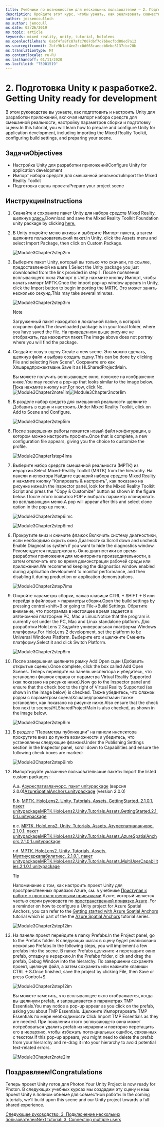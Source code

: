 ```yaml
---
title: Учебники по возможностям для нескольких пользователей — 2. Подготовка Unity к разработке
description: Пройдите этот курс, чтобы узнать, как реализовать совместное использование нескольких пользователей в приложении HoloLens 2.
author: jessemcculloch
ms.author: jemccull
ms.date: 02/26/2019
ms.topic: article
keywords: mixed reality, unity, tutorial, hololens
ms.openlocfilehash: 6abf4fa8fc87afc7007d6f7c76becfbd88ed7a12
ms.sourcegitcommit: 2bfe9b1af4ee2cc0d668caeccb8ebc3137cbc20b
ms.translationtype: MT
ms.contentlocale: ru-RU
ms.lasthandoff: 01/11/2020
ms.locfileid: "75901519"
---
```

# <a name="2-getting-unity-ready-for-development"></a><span data-ttu-id="d76cd-105">2. Подготовка Unity к разработке</span><span class="sxs-lookup"><span data-stu-id="d76cd-105">2. Getting Unity ready for development</span></span>

<span data-ttu-id="d76cd-106">В этом руководстве вы узнаете, как подготовить и настроить Unity для разработки приложений, включая импорт набора средств для смешанной реальности, настройку параметров сборки и подготовку сцены.</span><span class="sxs-lookup"><span data-stu-id="d76cd-106">In this tutorial, you will learn how to prepare and configure Unity for application development, including importing the Mixed Reality Toolkit, configuring build settings, and preparing your scene.</span></span>

## <a name="objectives"></a><span data-ttu-id="d76cd-107">Задачи</span><span class="sxs-lookup"><span data-stu-id="d76cd-107">Objectives</span></span>

* <span data-ttu-id="d76cd-108">Настройка Unity для разработки приложений</span><span class="sxs-lookup"><span data-stu-id="d76cd-108">Configure Unity for application development</span></span>
* <span data-ttu-id="d76cd-109">Импорт набора средств для смешанной реальности</span><span class="sxs-lookup"><span data-stu-id="d76cd-109">Import the Mixed Reality Toolkit</span></span>
* <span data-ttu-id="d76cd-110">Подготовка сцены проекта</span><span class="sxs-lookup"><span data-stu-id="d76cd-110">Prepare your project scene</span></span>

## <a name="instructions"></a><span data-ttu-id="d76cd-111">Инструкция</span><span class="sxs-lookup"><span data-stu-id="d76cd-111">Instructions</span></span>

1. <span data-ttu-id="d76cd-112">Скачайте и сохраните пакет Unity для набора средств Mixed Reality, щелкнув [здесь.](https://github.com/microsoft/MixedRealityToolkit-Unity/releases/download/v2.1.0/Microsoft.MixedReality.Toolkit.Unity.Foundation.2.1.0.unitypackage)</span><span class="sxs-lookup"><span data-stu-id="d76cd-112">Download and save the Mixed Reality Toolkit Foundation unity package by clicking [here.](https://github.com/microsoft/MixedRealityToolkit-Unity/releases/download/v2.1.0/Microsoft.MixedReality.Toolkit.Unity.Foundation.2.1.0.unitypackage)</span></span>

2. <span data-ttu-id="d76cd-113">В Unity откройте меню активы и выберите Импорт пакета, а затем щелкните пользовательский пакет.</span><span class="sxs-lookup"><span data-stu-id="d76cd-113">In Unity, click the Assets menu and select Import Package, then click on Custom Package.</span></span>

    ![Module3Chapter2step2im](images/module3chapter2step2im.PNG)

3. <span data-ttu-id="d76cd-115">Выберите пакет Unity, который вы только что скачали, по ссылке, предоставленной на шаге 1.</span><span class="sxs-lookup"><span data-stu-id="d76cd-115">Select the Unity package you just downloaded from the link provided in step 1.</span></span> <span data-ttu-id="d76cd-116">После появления всплывающего окна Импорт в Unity нажмите кнопку Импорт, чтобы начать импорт МРТК.</span><span class="sxs-lookup"><span data-stu-id="d76cd-116">Once the import pop-up window appears in Unity, click the Import button to begin importing the MRTK.</span></span> <span data-ttu-id="d76cd-117">Это может занять несколько секунд.</span><span class="sxs-lookup"><span data-stu-id="d76cd-117">This may take several minutes.</span></span>

    ![Module3Chapter2step3im](images/module3chapter2step3im.PNG)

    >[!NOTE]
    ><span data-ttu-id="d76cd-119">Загруженный пакет находится в локальной папке, в которой сохранен файл.</span><span class="sxs-lookup"><span data-stu-id="d76cd-119">The downloaded package is in your local folder, where you have saved the file.</span></span> <span data-ttu-id="d76cd-120">На приведенном выше рисунке не отображать, где находится пакет.</span><span class="sxs-lookup"><span data-stu-id="d76cd-120">The image above does not portray where you will find the package.</span></span>

4. <span data-ttu-id="d76cd-121">Создайте новую сцену.</span><span class="sxs-lookup"><span data-stu-id="d76cd-121">Create a new scene.</span></span> <span data-ttu-id="d76cd-122">Это можно сделать, щелкнув файл и выбрав создать сцену.</span><span class="sxs-lookup"><span data-stu-id="d76cd-122">This can be done by clicking File and selecting New Scene".</span></span> <span data-ttu-id="d76cd-123">Сохраните его как Хлшаредпрожектмаин.</span><span class="sxs-lookup"><span data-stu-id="d76cd-123">Save it as HLSharedProjectMain.</span></span>

    <span data-ttu-id="d76cd-124">Вы можете получить всплывающее окно, похожее на изображение ниже.</span><span class="sxs-lookup"><span data-stu-id="d76cd-124">You may receive a pop-up that looks similar to the image below.</span></span> <span data-ttu-id="d76cd-125">Пока нажмите кнопку нет.</span><span class="sxs-lookup"><span data-stu-id="d76cd-125">For now, click No.</span></span>
    <span data-ttu-id="d76cd-126">![Module3Chapter2note1im](images/module3chapter2note1im.PNG)</span><span class="sxs-lookup"><span data-stu-id="d76cd-126">![Module3Chapter2note1im](images/module3chapter2note1im.PNG)</span></span>

5. <span data-ttu-id="d76cd-127">В разделе набор средств для смешанной реальности щелкните Добавить в сцену и настроить.</span><span class="sxs-lookup"><span data-stu-id="d76cd-127">Under Mixed Reality Toolkit, click on Add to Scene and Configure.</span></span>

    ![Module3Chapter2step5im](images/module3chapter2step5im.PNG)

6. <span data-ttu-id="d76cd-129">После завершения работы появится новый файл конфигурации, в котором можно настроить профиль.</span><span class="sxs-lookup"><span data-stu-id="d76cd-129">Once that is complete, a new configuration file appears, giving you the choice to customize the profile.</span></span>

    ![Module2Chapter1step4ima](images/Module2Chapter1step4ima.PNG)

7. <span data-ttu-id="d76cd-131">Выберите набор средств смешанной реальности (МРТК) из иерархии.</span><span class="sxs-lookup"><span data-stu-id="d76cd-131">Select Mixed-Reality Toolkit (MRTK) from the  hierarchy.</span></span> <span data-ttu-id="d76cd-132">На панели инспектора Найдите сценарий набора средств Mixed Reality и нажмите кнопку "Копировать & настроить", как показано на рисунке ниже.</span><span class="sxs-lookup"><span data-stu-id="d76cd-132">In the inspector panel, look for the Mixed Reality Toolkit Script and press the "Copy & Customize" button  as shown in the figure below.</span></span>  <span data-ttu-id="d76cd-133">После этого появится POP и выбрать параметр клонировать во всплывающем меню.</span><span class="sxs-lookup"><span data-stu-id="d76cd-133">A pop will appear after this and select clone option in the pop up menu.</span></span>

    ![Module3Chapter2step6imc](images/module3chapter2step6imc.PNG)

    ![Module3Chapter2step6imd](images/module3chapter2step6imd.PNG)

8. <span data-ttu-id="d76cd-136">Прокрутите вниз и снимите флажок Включить систему диагностики, если необходимо скрыть окно Диагностика.</span><span class="sxs-lookup"><span data-stu-id="d76cd-136">Scroll down and uncheck Enable Diagnostics system if you want to hide the diagnostics window.</span></span> <span data-ttu-id="d76cd-137">Рекомендуется поддерживать Окно диагностики во время разработки приложения для мониторинга производительности, а затем отключать его во время демонстрации рабочей среды или приложения.</span><span class="sxs-lookup"><span data-stu-id="d76cd-137">We recommend keeping the diagnostics window enabled during application development to monitor performance, and then disabling it during production or application demonstrations.</span></span> 

    ![Module3Chapter2step7ima](images/module3chapter2step7ima.PNG)

9. <span data-ttu-id="d76cd-139">Откройте параметры сборки, нажав клавиши CTRL + SHIFT + B или перейдя в файловые > параметры сборки.</span><span class="sxs-lookup"><span data-stu-id="d76cd-139">Open the build settings by pressing control+shift+B or going to File->Build Settings.</span></span> <span data-ttu-id="d76cd-140">Обратите внимание, что программа в настоящее время задается в автономной платформе PC, Mac и Linux.</span><span class="sxs-lookup"><span data-stu-id="d76cd-140">Notice that the program is currently set under the PC, Mac and Linux standalone platform.</span></span> <span data-ttu-id="d76cd-141">Для разработки HoloLens 2 Задайте универсальная платформа Windows платформы.</span><span class="sxs-lookup"><span data-stu-id="d76cd-141">For HoloLens 2 development, set the platform to be Universal Windows Platform.</span></span> <span data-ttu-id="d76cd-142">Выберите его и щелкните Сменить платформу.</span><span class="sxs-lookup"><span data-stu-id="d76cd-142">Select it and click Switch Platform.</span></span>

    ![Module3Chapter2step8im](images/module3chapter2step8im.PNG)

10. <span data-ttu-id="d76cd-144">После завершения щелкните рамку Add Open сцен (Добавить открытые сцены).</span><span class="sxs-lookup"><span data-stu-id="d76cd-144">Once complete, click the box called Add Open Scenes.</span></span> <span data-ttu-id="d76cd-145">Теперь перейдите на панель инспектора и убедитесь, что установлен флажок справа от параметра Virtual Reality Supported (как показано на рисунке ниже).</span><span class="sxs-lookup"><span data-stu-id="d76cd-145">Now go to the Inspector panel and ensure that the check box to the right of Virtual Reality Supported (as shown in the image below) is checked.</span></span> <span data-ttu-id="d76cd-146">Также убедитесь, что флажок рядом с параметром сцена/Хлшаредпрожектмаин также установлен, как показано на рисунке ниже.</span><span class="sxs-lookup"><span data-stu-id="d76cd-146">Also ensure that the check box next to scenes/HLSharedProjectMain is also checked, as shown in the image below.</span></span>

    ![Module3Chapter2step9im](images/module3chapter2step9im.PNG)

11. <span data-ttu-id="d76cd-148">В разделе "Параметры публикации" на панели инспектора прокрутите вниз до пункта возможности и убедитесь, что установлены следующие флажки:</span><span class="sxs-lookup"><span data-stu-id="d76cd-148">Under the Publishing Settings section in the Inspector panel, scroll down to Capabilities and ensure the following check boxes are marked:</span></span>

    ![Module3Chapter2step9imb](images/module3chapter2step9imb.PNG)

12. <span data-ttu-id="d76cd-150">Импортируйте указанные пользовательские пакеты:</span><span class="sxs-lookup"><span data-stu-id="d76cd-150">Import the listed custom packages:</span></span>

    <span data-ttu-id="d76cd-151">А.</span><span class="sxs-lookup"><span data-stu-id="d76cd-151">a.</span></span> <span data-ttu-id="d76cd-152">[Азуреспатиаланчорс. пакет unitypackage](https://github.com/Azure/azure-spatial-anchors-samples/releases/download/v2.0.0/AzureSpatialAnchors.unitypackage) (версия 2.0.0)</span><span class="sxs-lookup"><span data-stu-id="d76cd-152">[AzureSpatialAnchors.unitypackage](https://github.com/Azure/azure-spatial-anchors-samples/releases/download/v2.0.0/AzureSpatialAnchors.unitypackage) (version 2.0.0)</span></span>

    <span data-ttu-id="d76cd-153">Б.</span><span class="sxs-lookup"><span data-stu-id="d76cd-153">b.</span></span> [<span data-ttu-id="d76cd-154">МРТК. HoloLens2. Unity. Tutorials. Assets. GettingStarted. 2.1.0.1. пакет unitypackage</span><span class="sxs-lookup"><span data-stu-id="d76cd-154">MRTK.HoloLens2.Unity.Tutorials.Assets.GettingStarted.2.1.0.1.unitypackage</span></span>](https://github.com/microsoft/MixedRealityLearning/releases/download/getting-started-v2.1.0.1/MRTK.HoloLens2.Unity.Tutorials.Assets.GettingStarted.2.1.0.1.unitypackage)

    <span data-ttu-id="d76cd-155">в.</span><span class="sxs-lookup"><span data-stu-id="d76cd-155">c.</span></span> [<span data-ttu-id="d76cd-156">МРТК. HoloLens2. Unity. Tutorials. Assets. Азуреспатиаланчорс. 2.1.0.1. пакет unitypackage</span><span class="sxs-lookup"><span data-stu-id="d76cd-156">MRTK.HoloLens2.Unity.Tutorials.Assets.AzureSpatialAnchors.2.1.0.1.unitypackage</span></span>](https://github.com/microsoft/MixedRealityLearning/releases/download/azure-spatial-anchors-v2.1.0.1/MRTK.HoloLens2.Unity.Tutorials.Assets.AzureSpatialAnchors.2.1.0.1.unitypackage)

    <span data-ttu-id="d76cd-157">г.</span><span class="sxs-lookup"><span data-stu-id="d76cd-157">d.</span></span> [<span data-ttu-id="d76cd-158">МРТК. HoloLens2. Unity. Tutorials. Assets. Мултиусеркапабилитиес. 2.1.0.1. пакет unitypackage</span><span class="sxs-lookup"><span data-stu-id="d76cd-158">MRTK.HoloLens2.Unity.Tutorials.Assets.MultiUserCapabilities.2.1.0.1.unitypackage</span></span>](https://github.com/microsoft/MixedRealityLearning/releases/download/multi-user-capabilities-v2.1.0.1/MRTK.HoloLens2.Unity.Tutorials.Assets.MultiUserCapabilities.2.1.0.1.unitypackage)

    >[!TIP]
    ><span data-ttu-id="d76cd-159">Напоминание о том, как настроить проект Unity для пространственных привязок Azure, см. в учебнике [Приступая к работе с пространственными привязками](https://docs.microsoft.com/windows/mixed-reality/mrlearning-asa-ch1) Azure, который является частью серии руководств по [пространственной привязке Azure](https://docs.microsoft.com/windows/mixed-reality/mrlearning-asa-ch1) .</span><span class="sxs-lookup"><span data-stu-id="d76cd-159">For a reminder on how to configure a Unity project for Azure Spatial Anchors, you can refer to the [Getting started with Azure Spatial Anchors](https://docs.microsoft.com/windows/mixed-reality/mrlearning-asa-ch1) tutorial which is part of the the [Azure Spatial Anchors](https://docs.microsoft.com/windows/mixed-reality/mrlearning-asa-ch1) tutorial series.</span></span>

    ![Module3Chapter2step12im](images/module3chapter2step11im.PNG)

13. <span data-ttu-id="d76cd-161">На панели проект перейдите в папку Prefabs.</span><span class="sxs-lookup"><span data-stu-id="d76cd-161">In the Project panel, go to the Prefabs folder.</span></span> <span data-ttu-id="d76cd-162">В следующих шагах в сцену будет реализовано несколько Prefabs.</span><span class="sxs-lookup"><span data-stu-id="d76cd-162">In the following steps, you will implement a few prefabs into the scene.</span></span> <span data-ttu-id="d76cd-163">В папке Prefabs щелкните и перетащите окно prefab, отладку в иерархию.</span><span class="sxs-lookup"><span data-stu-id="d76cd-163">In the Prefabs folder, click and drag the prefab, Debug Window into the hierarchy.</span></span> <span data-ttu-id="d76cd-164">По завершении сохраните проект, щелкнув файл, а затем сохранить или нажмите клавиши CTRL + S.</span><span class="sxs-lookup"><span data-stu-id="d76cd-164">Once finished, save the project by clicking File, then Save or press Control+S.</span></span>

    ![Module3Chapter2step12im](images/module3chapter2step12im.PNG)

    <span data-ttu-id="d76cd-166">Вы можете заметить, что всплывающее окно отображается, когда вы щелкнули prefab, и запрашивается о параметрах TMP Essentials.</span><span class="sxs-lookup"><span data-stu-id="d76cd-166">You may notice a pop-up appear as you click on the prefab, asking you about TMP Essentials.</span></span> <span data-ttu-id="d76cd-167">Щелкните Импортировать TMP Essentials по мере необходимости.</span><span class="sxs-lookup"><span data-stu-id="d76cd-167">Click Import TMP Essentials as they are needed.</span></span> <span data-ttu-id="d76cd-168">При появлении этого всплывающего окна может потребоваться удалить prefab из иерархии и повторно перетащить его в иерархию, чтобы избежать потенциальных ошибок, связанных с текстом.</span><span class="sxs-lookup"><span data-stu-id="d76cd-168">If this pop-up appears, you might need to delete the prefab from your hierarchy and re-drag it into your hierarchy to avoid potential text-related errors.</span></span>

    ![Module3Chapter2note2im](images/module3chapter2note2im.PNG)

## <a name="congratulations"></a><span data-ttu-id="d76cd-170">Поздравляем!</span><span class="sxs-lookup"><span data-stu-id="d76cd-170">Congratulations</span></span>

<span data-ttu-id="d76cd-171">Теперь проект Unity готов для Photon.</span><span class="sxs-lookup"><span data-stu-id="d76cd-171">Your Unity Project is now ready for Photon.</span></span> <span data-ttu-id="d76cd-172">В следующих учебных курсах мы создадим эту сцену и наш проект Unity в полном объеме для совместной работы.</span><span class="sxs-lookup"><span data-stu-id="d76cd-172">In the coming tutorials, we'll build upon this scene and our Unity project towards a full shared experience.</span></span>

<span data-ttu-id="d76cd-173">[Следующее руководство: 3. Подключение нескольких пользователей](mrlearning-sharing(photon)-ch3.md)</span><span class="sxs-lookup"><span data-stu-id="d76cd-173">[Next tutorial: 3. Connecting multiple users](mrlearning-sharing(photon)-ch3.md)</span></span>
